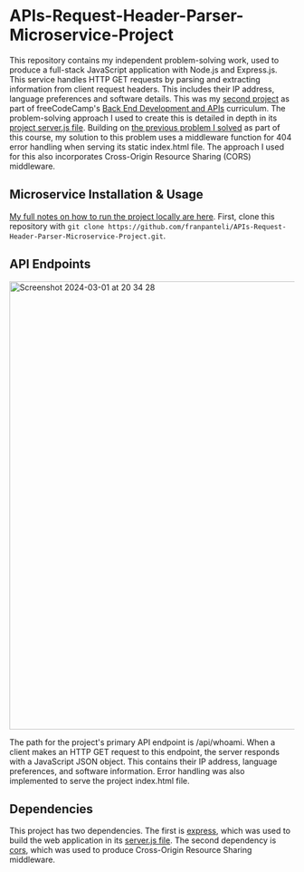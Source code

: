 # APIs-Request-Header-Parser-Microservice-Project
This repository contains my independent problem-solving work, used to produce a full-stack JavaScript application with Node.js and Express.js. This service handles HTTP GET requests by parsing and extracting information from  client request headers. This includes their IP address, language preferences and software details. This was my [second project](https://www.freecodecamp.org/learn/back-end-development-and-apis/back-end-development-and-apis-projects/request-header-parser-microservice) as part of freeCodeCamp's [Back End Development and APIs](https://www.freecodecamp.org/learn/back-end-development-and-apis/) curriculum. The problem-solving approach I used to create this is detailed in depth in its [project server.js file](https://github.com/franpanteli/APIs-Request-Header-Parser-Microservice-Project/blob/main/server.js). Building on [the previous problem I solved](https://github.com/franpanteli/APIs-Timestamp-Microservice-Project)  as part of this course, my solution to this problem uses a middleware function for 404 error handling when serving its static index.html file. The approach I used for this also incorporates Cross-Origin Resource Sharing (CORS) middleware. 

## Microservice Installation & Usage
[My full notes on how to run the project locally are here](https://github.com/franpanteli/APIs-Request-Header-Parser-Microservice-Project/blob/main/launching-the-app-locally.txt).  First, clone this repository with `git clone https://github.com/franpanteli/APIs-Request-Header-Parser-Microservice-Project.git`.

## API Endpoints
<img width="791" alt="Screenshot 2024-03-01 at 20 34 28" src="https://github.com/franpanteli/APIs-Request-Header-Parser-Microservice-Project/assets/131474705/44c12cd5-4712-4b36-8d20-62efe8a39624">

The path for the project's primary API endpoint is /api/whoami. When a client makes an HTTP GET request to this endpoint, the server responds with a JavaScript JSON object. This contains their IP address, language preferences, and software information. Error handling was also implemented to serve the project index.html file.

## Dependencies
This project has two dependencies. The first is [express](https://www.npmjs.com/package/express), which was used to build the web application in its [server.js file](https://github.com/franpanteli/APIs-Request-Header-Parser-Microservice-Project/blob/main/server.js). The second dependency is [cors](https://www.npmjs.com/package/cors), which was used to produce Cross-Origin Resource Sharing middleware.
